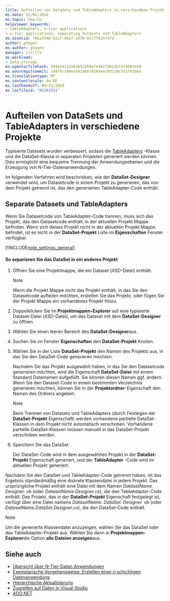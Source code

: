 ```yaml
---
title: Aufteilen von DataSets und TableAdapters in verschiedene Projekte
ms.date: 11/04/2016
ms.topic: how-to
helpviewer_keywords:
- TableAdapters, n-tier applications
- n-tier applications, separating Datasets and TableAdapters
ms.assetid: f66a3940-6227-46af-a930-9177f425f4fd
author: ghogen
ms.author: ghogen
manager: jillfra
ms.workload:
- data-storage
ms.openlocfilehash: 504e2411d20a85c85047e4827d613bf4f48034e9
ms.sourcegitcommit: 1d4f6cc80ea343a667d16beec03220cfe1f43b8e
ms.translationtype: MT
ms.contentlocale: de-DE
ms.lasthandoff: 06/23/2020
ms.locfileid: "85281551"
---
```

# <a name="separate-datasets-and-tableadapters-into-different-projects"></a>Aufteilen von DataSets und TableAdapters in verschiedene Projekte
Typisierte Datasets wurden verbessert, sodass die [TableAdapters](create-and-configure-tableadapters.md) -Klasse und die DataSet-Klasse in separaten Projekten generiert werden können. Dies ermöglicht eine bequeme Trennung der Anwendungsebenen und die Erzeugung von N-Tier-Datenanwendungen.

Im folgenden Verfahren wird beschrieben, wie der **DataSet-Designer** verwendet wird, um Datasetcode in einem Projekt zu generieren, das von dem Projekt getrennt ist, das den generierten TableAdapter-Code enthält.

## <a name="separate-datasets-and-tableadapters"></a>Separate Datasets und TableAdapters
Wenn Sie Datasetcode von TableAdapter-Code trennen, muss sich das Projekt, das den Datasetcode enthält, in der aktuellen Projekt Mappe befinden. Wenn sich dieses Projekt nicht in der aktuellen Projekt Mappe befindet, ist es nicht in der **DataSet-Projekt** Liste im **Eigenschaften** Fenster verfügbar.

[!INCLUDE[note_settings_general](../data-tools/includes/note_settings_general_md.md)]

#### <a name="to-separate-the-dataset-into-a-different-project"></a>So separieren Sie das DataSet in ein anderes Projekt

1. Öffnen Sie eine Projektmappe, die ein Dataset (*XSD*-Datei) enthält.

    > [!NOTE]
    > Wenn die Projekt Mappe nicht das Projekt enthält, in das Sie den Datasetcode aufteilen möchten, erstellen Sie das Projekt, oder fügen Sie der Projekt Mappe ein vorhandenes Projekt hinzu.

2. Doppelklicken Sie im **Projektmappen-Explorer** auf eine typisierte Dataset-Datei (*XSD*-Datei), um das Dataset mit dem **DataSet-Designer** zu öffnen.

3. Wählen Sie einen leeren Bereich des **DataSet-Designer**aus.

4. Suchen Sie im Fenster **Eigenschaften** den **DataSet-Projekt** Knoten.

5. Wählen Sie in der Liste **DataSet-Projekt** den Namen des Projekts aus, in das Sie den DataSet-Code generieren möchten.

     Nachdem Sie das Projekt ausgewählt haben, in das Sie den Datasetcode generieren möchten, wird die Eigenschaft **DataSet-Datei** mit einem Standard Dateinamen aufgefüllt. Sie können diesen Namen ggf. ändern. Wenn Sie den Dataset-Code in einem bestimmten Verzeichnis generieren möchten, können Sie in der **Projektordner**-Eigenschaft den Namen des Ordners angeben.

    > [!NOTE]
    > Beim Trennen von Datasets und TableAdapters (durch Festlegen der **DataSet-Projekt** Eigenschaft) werden vorhandene partielle DataSet-Klassen in dem Projekt nicht automatisch verschoben. Vorhandene partielle DataSet-Klassen müssen manuell in das DataSet-Projekt verschoben werden.

6. Speichern Sie das DataSet.

     Der DataSet-Code wird in dem ausgewählten Projekt in der **DataSet-Projekt** Eigenschaft generiert, und der **TableAdapter** -Code wird im aktuellen Projekt generiert.

Nachdem Sie den DataSet-und TableAdapter-Code getrennt haben, ist das Ergebnis standardmäßig eine diskrete Klassendatei in jedem Projekt. Das ursprüngliche Projekt enthält eine Datei mit dem Namen *DatasetName. Designer. vb* (oder *DatasetName.Designer.cs*), die den TableAdapter-Code enthält. Das Projekt, das in der **DataSet-Projekt** Eigenschaft festgelegt ist, verfügt über eine Datei namens *DatasetName. DataSet. Designer. vb* (oder *DatasetName.DataSet.Designer.cs*), die den DataSet-Code enthält.

> [!NOTE]
> Um die generierte Klassendatei anzuzeigen, wählen Sie das DataSet oder das TableAdapter-Projekt aus. Wählen Sie dann in **Projektmappen-Explorer**die Option **alle Dateien anzeigen**aus.

## <a name="see-also"></a>Siehe auch

- [Übersicht über N-Tier-Daten Anwendungen](../data-tools/n-tier-data-applications-overview.md)
- [Exemplarische Vorgehensweise: Erstellen einer n schichtigen Datenanwendung](../data-tools/walkthrough-creating-an-n-tier-data-application.md)
- [Hierarchische Aktualisierung](../data-tools/hierarchical-update.md)
- [Zugreifen auf Daten in Visual Studio](../data-tools/accessing-data-in-visual-studio.md)
- [ADO.NET](/dotnet/framework/data/adonet/index)

